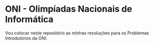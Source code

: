 # ONI - Olimpíadas Nacionais de Informática
Vou colocar neste repositório as minhas resoluções para os Problemas Introdutórios da ONI.
